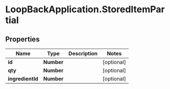 # LoopBackApplication.StoredItemPartial

## Properties

Name | Type | Description | Notes
------------ | ------------- | ------------- | -------------
**id** | **Number** |  | [optional] 
**qty** | **Number** |  | [optional] 
**ingredientId** | **Number** |  | [optional] 


